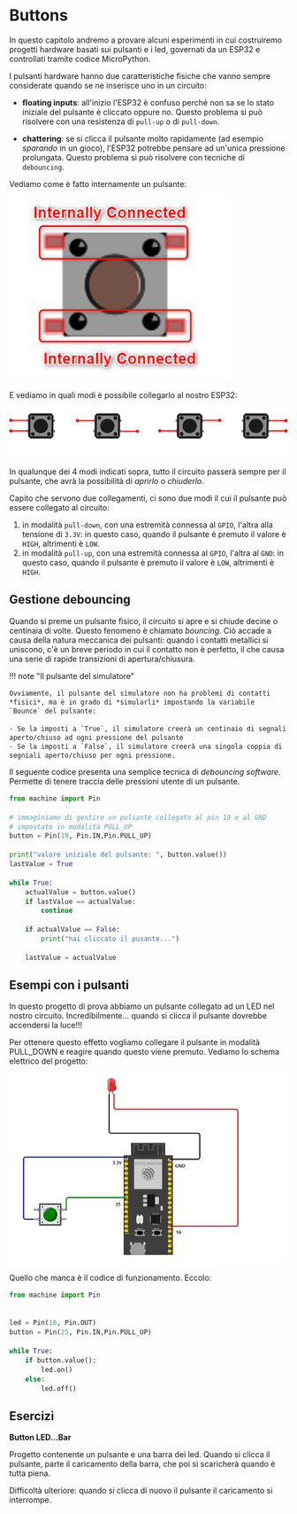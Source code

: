 # Buttons


In questo capitolo andremo a provare alcuni esperimenti in cui costruiremo
progetti hardware basati sui pulsanti e i led, governati da un ESP32 e
controllati tramite codice MicroPython.

I pulsanti hardware hanno due caratteristiche fisiche che vanno sempre considerate quando se ne inserisce uno in un circuito:

- **floating inputs**: all'inizio l'ESP32 è confuso perché non sa se lo stato iniziale del pulsante è cliccato oppure no. Questo problema si può risolvere con una resistenza di `pull-up` o di `pull-down`.

- **chattering**: se si clicca il pulsante molto rapidamente (ad esempio *sparando* in un gioco), l'ESP32 potrebbe pensare ad un'unica pressione prolungata. Questo problema si può risolvere con tecniche di `debouncing`.

Vediamo come è fatto internamente un pulsante:

![Buttons Internals](images/button_internals.png)

E vediamo in quali modi è possibile collegarlo al nostro ESP32:

![Buttons Connections](images/button_connections.webp)

In qualunque dei 4 modi indicati sopra, tutto il circuito passerà sempre per il pulsante, che avrà la possibilità di *aprirlo* o *chiuderlo*.

Capito che servono due collegamenti, ci sono due modi il cui il pulsante può essere collegato al circuito:

1. in modalità `pull-down`, con una estremità connessa al `GPIO`, l'altra alla tensione di `3.3V`: in questo caso, quando il pulsante è premuto il valore è `HIGH`, altrimenti è `LOW`.
2. in modalità `pull-up`, con una estremità connessa al `GPIO`, l'altra al `GND`: in questo caso, quando il pulsante è premuto il valore è `LOW`, altrimenti è `HIGH`.


<!-- ##################################################################### -->
## Gestione debouncing

Quando si preme un pulsante fisico, il circuito si apre e si chiude decine o centinaia di volte. Questo fenomeno è chiamato *bouncing*.
Ciò accade a causa della natura meccanica dei pulsanti: quando i contatti metallici si uniscono, c'è un breve periodo in cui il contatto non è perfetto,
il che causa una serie di rapide transizioni di apertura/chiusura.


!!! note "Il pulsante del simulatore"

    Ovviamente, il pulsante del simulatore non ha problemi di contatti *fisici*, ma è in grado di *simularli* impostando la variabile `Bounce` del pulsante:

    - Se la imposti a `True`, il simulatore creerà un centinaio di segnali aperto/chiuso ad ogni pressione del pulsante
    - Se la imposti a `False`, il simulatore creerà una singola coppia di segniali aperto/chiuso per ogni pressione.


Il seguente codice presenta una semplice tecnica di *debouncing software*. Permette di tenere traccia delle pressioni utente di un pulsante.


``` py title="debouncing software"
from machine import Pin

# immaginiamo di gestire un pulsante collegato al pin 19 e al GND
# impostato in modalità PULL_UP
button = Pin(19, Pin.IN,Pin.PULL_UP)

print("valore iniziale del pulsante: ", button.value())
lastValue = True

while True:
    actualValue = button.value()
    if lastValue == actualValue:
        continue

    if actualValue == False:
        print("hai cliccato il pusante...")

    lastValue = actualValue
```


<!-- ##################################################################### -->
## Esempi con i pulsanti


In questo progetto di prova abbiamo un pulsante collegato ad un LED nel nostro circuito. Incredibilmente...
quando si clicca il pulsante dovrebbe accendersi la luce!!!

Per ottenere questo effetto vogliamo collegare il pulsante in modalità PULL_DOWN e reagire quando questo viene premuto.
Vediamo lo schema elettrico del progetto:


![Schema LED Button](images/esp32-button-led-wiring-diagram.webp)


Quello che manca è il codice di funzionamento. Eccolo:

``` python
from machine import Pin


led = Pin(16, Pin.OUT)
button = Pin(25, Pin.IN,Pin.PULL_UP)

while True:
    if button.value():
        led.on()
    else:
        led.off()
```



<!-- ################################################################################# -->
## Esercizi


**Button LED...Bar**

Progetto contenente un pulsante e una barra dei led. Quando si clicca il pulsante, parte il caricamento della barra,
che poi si scaricherà quando è tutta piena.

Difficoltà ulteriore: quando si clicca di nuovo il pulsante il caricamento si interrompe.


<br>


<br>
<br>
<br>
